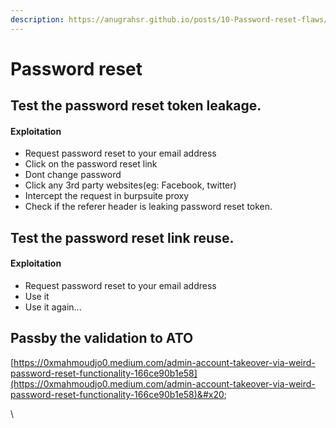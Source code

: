 ```yaml
---
description: https://anugrahsr.github.io/posts/10-Password-reset-flaws/
---
```


# Password reset

## Test the password reset token leakage.  <a href="#exploitation" id="exploitation"></a>

#### Exploitation <a href="#exploitation" id="exploitation"></a>

* Request password reset to your email address
* Click on the password reset link
* Dont change password
* Click any 3rd party websites(eg: Facebook, twitter)
* Intercept the request in burpsuite proxy
* Check if the referer header is leaking password reset token.

## Test the password reset link reuse.



#### Exploitation <a href="#exploitation" id="exploitation"></a>

* Request password reset  to your email address
* Use it
* Use it again...





## Passby the validation to ATO



[https://0xmahmoudjo0.medium.com/admin-account-takeover-via-weird-password-reset-functionality-166ce90b1e58](https://0xmahmoudjo0.medium.com/admin-account-takeover-via-weird-password-reset-functionality-166ce90b1e58)&#x20;



\
